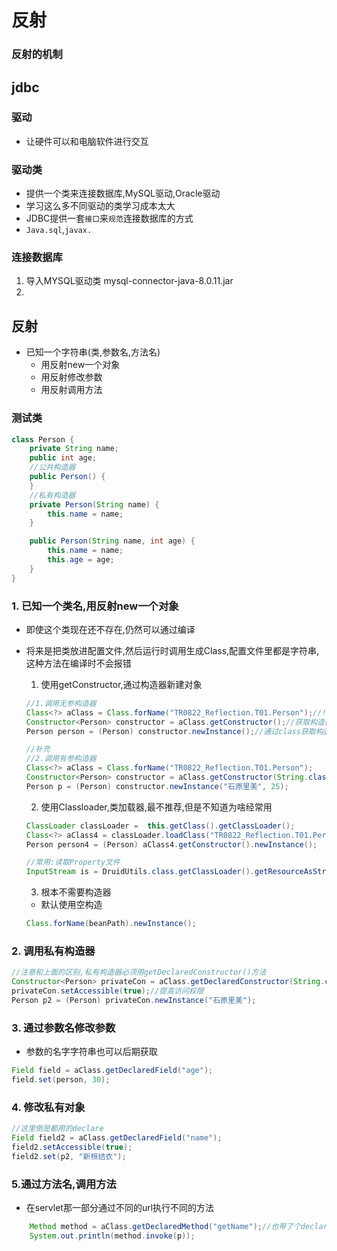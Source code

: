 # 反射
### 反射的机制


## jdbc
### 驱动
- 让硬件可以和电脑软件进行交互
### 驱动类
- 提供一个类来连接数据库,MySQL驱动,Oracle驱动
- 学习这么多不同驱动的类学习成本太大
- JDBC提供一套`接口`来`规范`连接数据库的方式
- `Java.sql`,`javax.`
### 连接数据库
1. 导入MYSQL驱动类 mysql-connector-java-8.0.11.jar
2. 

## 反射
- 已知一个字符串(类,参数名,方法名)
    - 用反射new一个对象
    - 用反射修改参数
    - 用反射调用方法
### 测试类
```java
class Person {
    private String name;
    public int age;
    //公共构造器
    public Person() {
    }
    //私有构造器
    private Person(String name) {
        this.name = name;
    }

    public Person(String name, int age) {
        this.name = name;
        this.age = age;
    }
}
```
### 1. 已知一个类名,用反射new一个对象
- 即使这个类现在还不存在,仍然可以通过编译
- 将来是把类放进配置文件,然后运行时调用生成Class,配置文件里都是字符串,这种方法在编译时不会报错
    1. 使用getConstructor,通过构造器新建对象
    ```java
    //1.调用无参构造器
    Class<?> aClass = Class.forName("TR0822_Reflection.T01.Person");//!!重要*:创建一个Class对象
    Constructor<Person> constructor = aClass.getConstructor();//获取构造器
    Person person = (Person) constructor.newInstance();//通过class获取构造器,在获取对象,最后转型

    //补充
    //2.调用有参构造器
    Class<?> aClass = Class.forName("TR0822_Reflection.T01.Person");
    Constructor<Person> constructor = aClass.getConstructor(String.class, int.class);
    Person p = (Person) constructor.newInstance("石原里美", 25);
    ```
    2. 使用Classloader,类加载器,最不推荐,但是不知道为啥经常用
    ```java
    ClassLoader classLoader =  this.getClass().getClassLoader();
    Class<?> aClass4 = classLoader.loadClass("TR0822_Reflection.T01.Person");
    Person person4 = (Person) aClass4.getConstructor().newInstance();

    //常用:读取Property文件
    InputStream is = DruidUtils.class.getClassLoader().getResourceAsStream("druid.properties");
    ```

    3. 根本不需要构造器
    - 默认使用空构造
    ```java
    Class.forName(beanPath).newInstance();
    ```
### 2. 调用私有构造器
```java
//注意和上面的区别,私有构造器必须用getDeclaredConstructor()方法
Constructor<Person> privateCon = aClass.getDeclaredConstructor(String.class);
privateCon.setAccessible(true);//提高访问权限
Person p2 = (Person) privateCon.newInstance("石原里美");
```
### 3. 通过参数名修改参数
- 参数的名字字符串也可以后期获取
```java
Field field = aClass.getDeclaredField("age");
field.set(person, 30);
```
### 4. 修改私有对象
```java
//这里倒是都用的declare
Field field2 = aClass.getDeclaredField("name");
field2.setAccessible(true);
field2.set(p2, "新桓结衣");
```
### 5.通过方法名,调用方法
- 在servlet那一部分通过不同的url执行不同的方法
```java
    Method method = aClass.getDeclaredMethod("getName");//也带了个declare,干脆都带declare算了
    System.out.println(method.invoke(p));
```